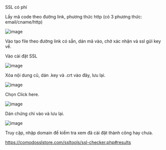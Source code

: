 SSL có phí

Lấy mã code theo đường link, phương thức http (có 3 phương thức: email/cname/http)

![image](https://user-images.githubusercontent.com/111716161/196084819-470790dd-61cc-47be-8a6b-b771dd15b70b.png)

Vào tạo file theo đường link có sẵn, dán mã vào, chờ xác nhận và ssl gửi key về. 

Vào cài đặt SSL

![image](https://user-images.githubusercontent.com/111716161/196085025-30d5fea6-a055-4e80-86ae-2ad4f20d3864.png)

Xóa nội dung cũ, dán .key và .crt vào đây, lưu lại.

![image](https://user-images.githubusercontent.com/111716161/196085102-0007432e-d259-4a48-bd92-822afa031fb9.png)

Chọn Click here.

![image](https://user-images.githubusercontent.com/111716161/196085296-71b2d83c-a11f-4fc2-80a8-df6486c8096c.png)

Dán chứng chỉ vào và lưu lại.

![image](https://user-images.githubusercontent.com/111716161/196085384-ed7255a3-569a-4229-a28d-6ec19691fc0e.png)

Truy cập, nhập domain để kiểm tra xem đã cài đặt thành công hay chưa. 

https://comodosslstore.com/ssltools/ssl-checker.php#results
